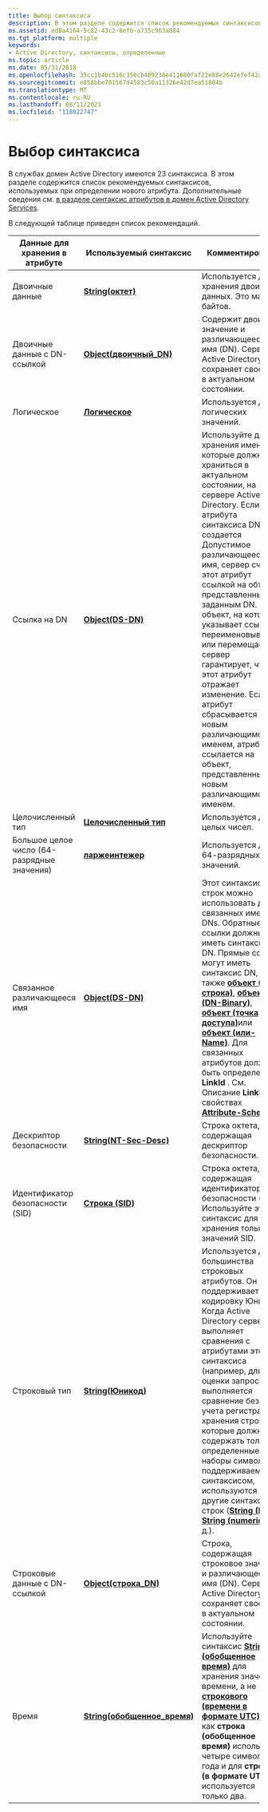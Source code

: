 ```yaml
---
title: Выбор синтаксиса
description: В этом разделе содержится список рекомендуемых синтаксисов, используемых при определении нового атрибута.
ms.assetid: ed8a4164-5c82-43c2-8efb-a735c963a884
ms.tgt_platform: multiple
keywords:
- Active Directory, синтаксисы, определенные
ms.topic: article
ms.date: 05/31/2018
ms.openlocfilehash: 33cc1b4bc516c350cb409238e411680faf22e88e2642efef42afecc0953757ca
ms.sourcegitcommit: e858bbe701567d4583c50a11326e42d7ea51804b
ms.translationtype: MT
ms.contentlocale: ru-RU
ms.lasthandoff: 08/11/2021
ms.locfileid: "118022747"
---
```

# <a name="choosing-a-syntax"></a>Выбор синтаксиса

В службах домен Active Directory имеются 23 синтаксиса. В этом разделе содержится список рекомендуемых синтаксисов, используемых при определении нового атрибута. Дополнительные сведения см. [в разделе синтаксис атрибутов в домен Active Directory Services](syntaxes-for-attributes-in-active-directory-domain-services.md).

В следующей таблице приведен список рекомендаций.



| Данные для хранения в атрибуте      | Используемый синтаксис                                                      | Комментировать                                                                                                                                                                                                                                                                                                                                                                                                                                                                                                         |
|---------------------------------|--------------------------------------------------------------------|-----------------------------------------------------------------------------------------------------------------------------------------------------------------------------------------------------------------------------------------------------------------------------------------------------------------------------------------------------------------------------------------------------------------------------------------------------------------------------------------------------------------|
| Двоичные данные                     | [**String(октет)**](/windows/desktop/ADSchema/s-string-octet)                       | Используется для хранения двоичных данных. Это массив байтов.                                                                                                                                                                                                                                                                                                                                                                                                                                                            |
| Двоичные данные с DN-ссылкой | [**Object(двоичный_DN)**](/windows/desktop/ADSchema/s-object-dn-binary)               | Содержит двоичное значение и различающееся имя (DN). Сервер Active Directory сохраняет свое DN в актуальном состоянии.                                                                                                                                                                                                                                                                                                                                                                                                     |
| Логическое                         | [**Логическое**](/windows/desktop/ADSchema/s-boolean)                                  | Используется для логических значений.                                                                                                                                                                                                                                                                                                                                                                                                                                                                                         |
| Ссылка на DN                    | [**Object(DS-DN)**](/windows/desktop/ADSchema/s-object-ds-dn)                       | Используйте для хранения имен, которые должны храниться в актуальном состоянии, на сервере Active Directory. Если для атрибута синтаксиса DN создается Допустимое различающееся имя, сервер считает этот атрибут ссылкой на объект, представленный заданным DN. Если объект, на который указывает ссылка, переименовывается или перемещается, сервер гарантирует, что этот атрибут отражает изменение. Если атрибут сбрасывается с новым различающимся именем, атрибут ссылается на объект, представленный новым различающимся именем.                                |
| Целочисленный тип                         | [**Целочисленный тип**](/windows/desktop/ADSchema/s-integer)                                  | Используется для целых чисел.                                                                                                                                                                                                                                                                                                                                                                                                                                                                                               |
| Большое целое число (64-разрядные значения)   | [**ларжеинтежер**](/windows/desktop/ADSchema/s-largeinteger)                        | Используется для 64-разрядных значений.                                                                                                                                                                                                                                                                                                                                                                                                                                                                                          |
| Связанное различающееся имя                       | [**Object(DS-DN)**](/windows/desktop/ADSchema/s-object-ds-dn)                       | Этот синтаксис строк можно использовать для связанных имен DNs. Обратные ссылки должны иметь синтаксис DN. Прямые ссылки могут иметь синтаксис DN, а также [**объект (DN-строка)**](/windows/desktop/ADSchema/s-object-dn-string), [**объект (DN-Binary)**](/windows/desktop/ADSchema/s-object-dn-binary), [**объект (точка доступа)**](/windows/desktop/ADSchema/s-object-access-point)или [**объект (или-Name)**](/windows/desktop/ADSchema/s-object-or-name). Для связанных атрибутов должен быть определен **LinkId** . См. Описание **LinkId** в свойствах [**Attribute-Schema**](/windows/desktop/ADSchema/c-attributeschema) . |
| Дескриптор безопасности             | [**String(NT-Sec-Desc)**](/windows/desktop/ADSchema/s-string-nt-sec-desc)           | Строка октета, содержащая дескриптор безопасности.                                                                                                                                                                                                                                                                                                                                                                                                                                                                  |
| Идентификатор безопасности (SID)       | [**Строка (SID)**](/windows/desktop/ADSchema/s-string-sid)                           | Строка октета, содержащая идентификатор безопасности (SID). Используйте этот синтаксис для хранения только значений SID.                                                                                                                                                                                                                                                                                                                                                                                                                  |
| Строковый тип                          | [**String(Юникод)**](/windows/desktop/ADSchema/s-string-unicode)                   | Используется для большинства строковых атрибутов. Он поддерживает кодировку Юникод. Когда Active Directory сервер выполняет сравнения с атрибутами этого синтаксиса (например, для оценки запроса), выполняется сравнение без учета регистра. Для хранения строк, которые должны содержать только определенные наборы символов, поддерживаемые синтаксисом, используются другие синтаксисы строк ([**String (IA5)**](/windows/desktop/ADSchema/s-string-ia5), [**String (numeric)**](/windows/desktop/ADSchema/s-string-numeric)и т. д.).<br/>                          |
| Строковые данные с DN-ссылкой | [**Object(строка_DN)**](/windows/desktop/ADSchema/s-object-dn-string)               | Строка, содержащая строковое значение и различающееся имя (DN). Сервер Active Directory сохраняет свое DN в актуальном состоянии.                                                                                                                                                                                                                                                                                                                                                                                            |
| Время                            | [**String(обобщенное_время)**](/windows/desktop/ADSchema/s-string-generalized-time) | Используйте синтаксис [**String (обобщенное время)**](/windows/desktop/ADSchema/s-string-generalized-time) для хранения значений времени, а не [**строкового (времени в формате UTC)**](/windows/desktop/ADSchema/s-string-utc-time) , так как **строка (обобщенное время)** использует четыре символа для года и для **строки (в формате UTC)** используется только два.                                                                                                                                                                                                                 |



 

 

